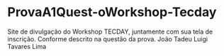 # ProvaA1Quest-oWorkshop-Tecday
Site de divulgação do Workshop TECDAY, juntamente com sua tela de inscrição. Conforme descrito na questão da prova.
João Tadeu Luigi Tavares Lima
